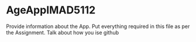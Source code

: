 # AgeAppIMAD5112
Provide information about the App. 
Put everything required in this file as per the Assignment.
Talk about how you ise github
